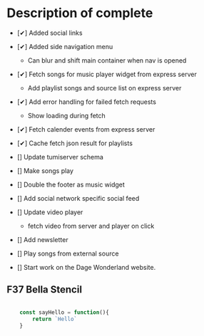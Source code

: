 # Description of complete

* [✔] Added social links
* [✔] Added side navigation menu
    * Can blur and shift main container when nav is opened
* [✔] Fetch songs for music player widget from express server
    * Add playlist songs and source list on express server
* [✔] Add error handling for failed fetch requests
    * Show loading during fetch
* [✔] Fetch calender events from express server
* [✔] Cache fetch json result for playlists
* [] Update tumiserver schema
* [] Make songs play
* [] Double the footer as music widget
* [] Add social network specific social feed
* [] Update video player
    * fetch video from server and player on click
* [] Add newsletter

* [] Play songs from external source

* [] Start work on the Dage Wonderland website.

## F37 Bella Stencil

```javascript

    const sayHello = function(){
        return `Hello`
    }

```